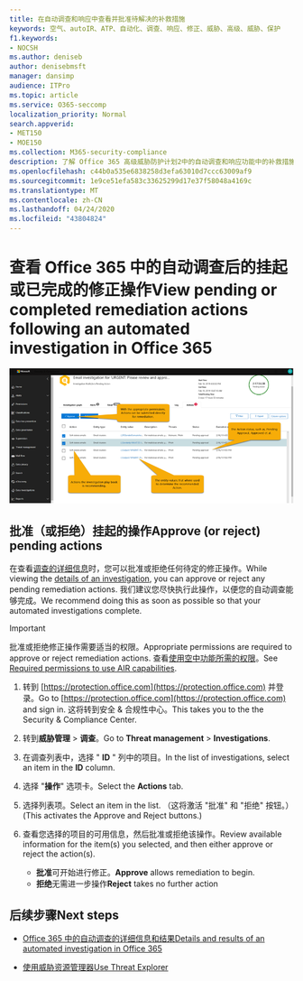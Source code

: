 ```yaml
---
title: 在自动调查和响应中查看并批准待解决的补救措施
keywords: 空气、autoIR、ATP、自动化、调查、响应、修正、威胁、高级、威胁、保护
f1.keywords:
- NOCSH
ms.author: deniseb
author: denisebmsft
manager: dansimp
audience: ITPro
ms.topic: article
ms.service: O365-seccomp
localization_priority: Normal
search.appverid:
- MET150
- MOE150
ms.collection: M365-security-compliance
description: 了解 Office 365 高级威胁防护计划2中的自动调查和响应功能中的补救措施。
ms.openlocfilehash: c44b0a535e6838258d3efa63010d7ccc63009af9
ms.sourcegitcommit: 1e9ce51efa583c33625299d17e37f58048a4169c
ms.translationtype: MT
ms.contentlocale: zh-CN
ms.lasthandoff: 04/24/2020
ms.locfileid: "43804824"
---
```

# <a name="view-pending-or-completed-remediation-actions-following-an-automated-investigation-in-office-365"></a><span data-ttu-id="39ab8-104">查看 Office 365 中的自动调查后的挂起或已完成的修正操作</span><span class="sxs-lookup"><span data-stu-id="39ab8-104">View pending or completed remediation actions following an automated investigation in Office 365</span></span>


![航空调查操作页](../../media/air-investigationactionspage.png)

## <a name="approve-or-reject-pending-actions"></a><span data-ttu-id="39ab8-106">批准（或拒绝）挂起的操作</span><span class="sxs-lookup"><span data-stu-id="39ab8-106">Approve (or reject) pending actions</span></span>

<span data-ttu-id="39ab8-107">在查看[调查的详细信息](air-view-investigation-results.md)时，您可以批准或拒绝任何待定的修正操作。</span><span class="sxs-lookup"><span data-stu-id="39ab8-107">While viewing the [details of an investigation](air-view-investigation-results.md), you can approve or reject any pending remediation actions.</span></span> <span data-ttu-id="39ab8-108">我们建议您尽快执行此操作，以便您的自动调查能够完成。</span><span class="sxs-lookup"><span data-stu-id="39ab8-108">We recommend doing this as soon as possible so that your automated investigations complete.</span></span>

> [!IMPORTANT]
> <span data-ttu-id="39ab8-109">批准或拒绝修正操作需要适当的权限。</span><span class="sxs-lookup"><span data-stu-id="39ab8-109">Appropriate permissions are required to approve or reject remediation actions.</span></span> <span data-ttu-id="39ab8-110">查看[使用空中功能所需的权限](office-365-air.md#required-permissions-to-use-air-capabilities)。</span><span class="sxs-lookup"><span data-stu-id="39ab8-110">See [Required permissions to use AIR capabilities](office-365-air.md#required-permissions-to-use-air-capabilities).</span></span>

1. <span data-ttu-id="39ab8-111">转到 [https://protection.office.com](https://protection.office.com) 并登录。</span><span class="sxs-lookup"><span data-stu-id="39ab8-111">Go to [https://protection.office.com](https://protection.office.com) and sign in.</span></span> <span data-ttu-id="39ab8-112">这将转到安全 & 合规性中心。</span><span class="sxs-lookup"><span data-stu-id="39ab8-112">This takes you to the the Security & Compliance Center.</span></span>

2. <span data-ttu-id="39ab8-113">转到**威胁管理** > **调查**。</span><span class="sxs-lookup"><span data-stu-id="39ab8-113">Go to **Threat management** > **Investigations**.</span></span>

3. <span data-ttu-id="39ab8-114">在调查列表中，选择 " **ID** " 列中的项目。</span><span class="sxs-lookup"><span data-stu-id="39ab8-114">In the list of investigations, select an item in the **ID** column.</span></span> 

4. <span data-ttu-id="39ab8-115">选择 "**操作**" 选项卡。</span><span class="sxs-lookup"><span data-stu-id="39ab8-115">Select the **Actions** tab.</span></span>

5. <span data-ttu-id="39ab8-116">选择列表项。</span><span class="sxs-lookup"><span data-stu-id="39ab8-116">Select an item in the list.</span></span> <span data-ttu-id="39ab8-117">（这将激活 "批准" 和 "拒绝" 按钮。）</span><span class="sxs-lookup"><span data-stu-id="39ab8-117">(This activates the Approve and Reject buttons.)</span></span>

6. <span data-ttu-id="39ab8-118">查看您选择的项目的可用信息，然后批准或拒绝该操作。</span><span class="sxs-lookup"><span data-stu-id="39ab8-118">Review available information for the item(s) you selected, and then either approve or reject the action(s).</span></span> 
   - <span data-ttu-id="39ab8-119">**批准**可开始进行修正。</span><span class="sxs-lookup"><span data-stu-id="39ab8-119">**Approve** allows remediation to begin.</span></span>
   - <span data-ttu-id="39ab8-120">**拒绝**无需进一步操作</span><span class="sxs-lookup"><span data-stu-id="39ab8-120">**Reject** takes no further action</span></span>

## <a name="next-steps"></a><span data-ttu-id="39ab8-121">后续步骤</span><span class="sxs-lookup"><span data-stu-id="39ab8-121">Next steps</span></span>

- [<span data-ttu-id="39ab8-122">Office 365 中的自动调查的详细信息和结果</span><span class="sxs-lookup"><span data-stu-id="39ab8-122">Details and results of an automated investigation in Office 365</span></span>](air-view-investigation-results.md)

- [<span data-ttu-id="39ab8-123">使用威胁资源管理器</span><span class="sxs-lookup"><span data-stu-id="39ab8-123">Use Threat Explorer</span></span>](threat-explorer.md)
